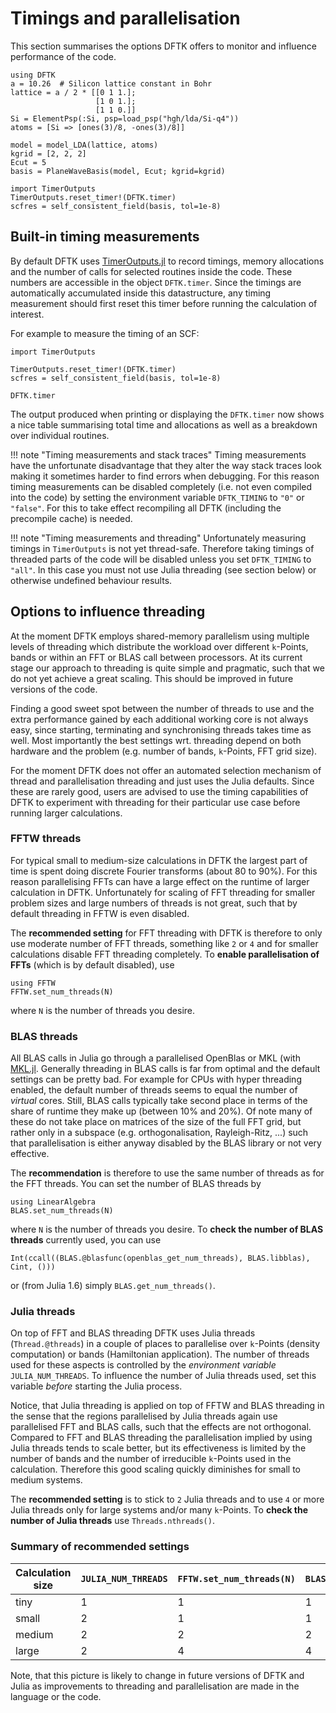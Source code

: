 # Timings and parallelisation

This section summarises the options DFTK offers
to monitor and influence performance of the code.

```@setup parallelisation
using DFTK
a = 10.26  # Silicon lattice constant in Bohr
lattice = a / 2 * [[0 1 1.];
                   [1 0 1.];
                   [1 1 0.]]
Si = ElementPsp(:Si, psp=load_psp("hgh/lda/Si-q4"))
atoms = [Si => [ones(3)/8, -ones(3)/8]]

model = model_LDA(lattice, atoms)
kgrid = [2, 2, 2]
Ecut = 5
basis = PlaneWaveBasis(model, Ecut; kgrid=kgrid)

import TimerOutputs
TimerOutputs.reset_timer!(DFTK.timer)
scfres = self_consistent_field(basis, tol=1e-8)
```

## Built-in timing measurements

By default DFTK uses [TimerOutputs.jl](https://github.com/KristofferC/TimerOutputs.jl)
to record timings, memory allocations and the number of calls
for selected routines inside the code. These numbers are accessible
in the object `DFTK.timer`. Since the timings are automatically accumulated
inside this datastructure, any timing measurement should first reset
this timer before running the calculation of interest.

For example to measure the timing of an SCF:
```@example parallelisation
import TimerOutputs

TimerOutputs.reset_timer!(DFTK.timer)
scfres = self_consistent_field(basis, tol=1e-8)

DFTK.timer
```
The output produced when printing or displaying the `DFTK.timer`
now shows a nice table summarising total time and allocations as well
as a breakdown over individual routines.


!!! note "Timing measurements and stack traces"
    Timing measurements have the unfortunate disadvantage that they
    alter the way stack traces look making it sometimes harder to find
    errors when debugging.
    For this reason timing measurements can be disabled completely
    (i.e. not even compiled into the code) by setting the environment variable
    `DFTK_TIMING` to `"0"` or `"false"`.
    For this to take effect recompiling all DFTK (including the precompile cache)
    is needed.


!!! note "Timing measurements and threading"
    Unfortunately measuring timings in `TimerOutputs` is not yet thread-safe.
    Therefore taking timings of threaded parts of the code will be disabled
    unless you set `DFTK_TIMING` to `"all"`. In this case you must not use
    Julia threading (see section below) or otherwise undefined behaviour results.


## Options to influence threading
At the moment DFTK employs shared-memory parallelism
using multiple levels of threading
which distribute the workload
over different ``k``-Points, bands or within
an FFT or BLAS call between processors.
At its current stage our approach to threading is quite
simple and pragmatic,
such that we do not yet achieve a great scaling.
This should be improved in future versions of the code.

Finding a good sweet spot between the number of threads to use
and the extra performance gained by each additional working core
is not always easy,
since starting, terminating and synchronising threads takes time as well.
Most importantly the best settings wrt. threading
depend on both hardware and the problem
(e.g. number of bands, ``k``-Points, FFT grid size).

For the moment DFTK does not offer an automated selection mechanism
of thread and parallelisation threading and just uses the Julia defaults.
Since these are rarely good,
users are advised to use the timing capabilities of DFTK
to experiment with threading
for their particular use case before running larger calculations.

### FFTW threads
For typical small to medium-size calculations in DFTK the largest part of time is spent
doing discrete Fourier transforms (about 80 to 90%).
For this reason parallelising FFTs can have a large effect on the runtime
of larger calculation in DFTK.
Unfortunately for scaling of FFT threading for smaller problem sizes
and large numbers of threads is not great,
such that by default threading in FFTW is even disabled.

The **recommended setting** for FFT threading with DFTK
is therefore to only use moderate number of FFT threads,
something like ``2`` or ``4`` and for smaller calculations
disable FFT threading completely.
To **enable parallelisation of FFTs** (which is by default disabled),
use
```
using FFTW
FFTW.set_num_threads(N)
```
where `N` is the number of threads you desire.


### BLAS threads
All BLAS calls in Julia go through a parallelised OpenBlas
or MKL (with [MKL.jl](https://github.com/JuliaComputing/MKL.jl).
Generally threading in BLAS calls is far from optimal and
the default settings can be pretty bad.
For example for CPUs with hyper threading enabled,
the default number of threads seems to equal the number of *virtual* cores.
Still, BLAS calls typically take second place
in terms of the share of runtime they make up (between 10% and 20%).
Of note many of these do not take place on matrices of the size
of the full FFT grid, but rather only in a subspace
(e.g. orthogonalisation, Rayleigh-Ritz, ...)
such that parallelisation is either anyway disabled by the BLAS library
or not very effective.

The **recommendation** is therefore to use the same number of threads
as for the FFT threads.
You can set the number of BLAS threads by
```
using LinearAlgebra
BLAS.set_num_threads(N)
```
where `N` is the number of threads you desire.
To **check the number of BLAS threads** currently used, you can use
```
Int(ccall((BLAS.@blasfunc(openblas_get_num_threads), BLAS.libblas), Cint, ()))
```
or (from Julia 1.6) simply `BLAS.get_num_threads()`.


### Julia threads
On top of FFT and BLAS threading DFTK uses Julia threads (`Thread.@threads`)
in a couple of places to parallelise over `k`-Points (density computation)
or bands (Hamiltonian application).
The number of threads used for these aspects is controlled
by the *environment variable* `JULIA_NUM_THREADS`.
To influence the number of Julia threads used, set this variable *before*
starting the Julia process.

Notice, that Julia threading is applied on top of FFTW and BLAS threading
in the sense that the regions parallelised by Julia threads
again use parallelised FFT and BLAS calls,
such that the effects are not orthogonal.
Compared to FFT and BLAS threading the parallelisation implied by using Julia
threads tends to scale better,
but its effectiveness is limited by the number of bands and
the number of irreducible `k`-Points used in the calculation.
Therefore this good scaling quickly diminishes for small to medium systems.

The **recommended setting** is to stick to `2` Julia threads
and to use `4` or more Julia threads only for
large systems and/or many `k`-Points.
To **check the number of Julia threads** use `Threads.nthreads()`.

### Summary of recommended settings

| Calculation size | `JULIA_NUM_THREADS` | `FFTW.set_num_threads(N)` | `BLAS.set_num_threads(N)` |
| ---------------- | ----- | ----- | ----- |
| tiny             |    1  |    1  |     1 |
| small            |    2  |    1  |     1 |
| medium           |    2  |    2  |     2 |
| large            |    2  |    4  |     4 |

Note, that this picture is likely to change in future versions
of DFTK and Julia as improvements to threading and parallelisation
are made in the language or the code.
